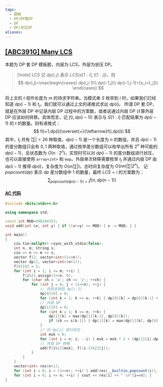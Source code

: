 ```yaml
---
tags:
  - 题解
  - DP/DP套DP
  - DP
  - DP/状压DP
aliases:
---
```

## [[ABC391G] Many LCS](https://www.luogu.com.cn/problem/AT_abc391_g)

本题为 DP 套 DP 模板题，内层为 LCS，外层为状压 DP。

> [!note] LCS
> 记 $dp(i,j)$ 表示 $LCS(s[1:i],t[1:j])$，则
> $$
> dp(i,j)=\max\begin{cases}
> dp(i,j-1)\\
> dp(i-1,j)\\
> dp(i-1,j-1)+[s_i=t_j]\\
> \end{cases}
> $$

将上文的 $t$ 视作长度为 $m$ 的待求字符串。当模式串 $S$ 枚举到 $i$ 时，如果我们已经知道 $dp(i-1)$ 和 $t_j$，我们就可以通过上文的递推式求出 $dp(i)$。
所谓 DP 套 DP，就是在外层 DP 中记录内层 DP 过程中的方案数，或者说通过内层 DP 计算外层 DP 应该如何转移。具体而言，记 $f(i,dp(i-1))$ 表示与 $S[1:i]$ 匹配结果为 $dp(i-1)$ 的 $t$ 的数量。则有递推式：
$$
f(i+1,dp(i))\overset{+}{\leftarrow}f(i,dp(i))
$$
其中，$t_j$ 共有 $|\sum|=26$ 种取值，$dp(i-1)$ 是一个长度为 $n$ 的数组，并且 $dp(i-1)$ 的差分数组只会有 $0,1$ 两种取值，通过枚举差分数组可以枚举出所有 $2^n$ 种可能的 $dp(i-1)$，总状态数为 $O(n\cdot2^n)$，实现时可以对 $dp(i-1)$ 的差分数组进行状压，也可以直接使用 `array<int>` 和 `map`。外层单次转移需要枚举 $t_j$ 并通过内层 DP 由 $dp(i-1)$ 推得 $dp(i)$，复杂度为 $O(m|\sum|)$。总时间复杂度为 $O(nm|\sum|2^n)$。
记 $popcount(dp)$ 表示 $dp$ 差分数组中 $1$ 的数量，最终 $LCS=i$ 的方案数为：
$$\sum_{popcount(dp(n-1))=i}f(n,dp(n-1))$$

#### [AC 代码](https://www.luogu.com.cn/record/201883903)

```cpp
#include <bits/stdc++.h>

using namespace std;

const int MOD=998244353;
void add(int &x, int y) { if ((x+=y) >= MOD) { x -= MOD; } }

int main()
{   
    cin.tie(nullptr)->sync_with_stdio(false);
    int n, m; string s;
    cin >> n >> m >> s;
    vector f(2, vector<int>(1<<n));
    vector dp(2, vector<int>(n+1));
    f[0][0] = 1;
    for (int i = 1; i <= m; ++i) {
        f[i%2].assign(1<<n, 0);
        for (char ch = 'a'; ch <= 'z'; ++ch) {
            for (int j = 0; j < (1<<n); ++j) {
            	// 将状态转回 dp[i-1]
                dp[0][0] = 0;
                for (int k = 1; k <= n; ++k) { dp[0][k] = dp[0][k-1] + (j>>(k-1)&1); }
                // 内层 DP
                dp[1][0] = 0;
                for (int k = 1; k <= n; ++k) {
                    dp[1][k] = max(dp[1][k-1], dp[0][k]);
                    if (ch == s[k-1]) { dp[1][k] = max(dp[1][k], dp[0][k-1]+1); }
                }
                // 对 dp[i] 进行状压
                int msk = 0;
                for (int i = n; i; --i) { msk = msk * 2 + (dp[1][i]-dp[1][i-1]); }
                // 外层 DP 转移
                add(f[i%2][msk], f[(i-1)%2][j]);
            }
        }
    }
    vector<int> res(n+1);
    for (int i = 0; i < (1<<n); ++i) { add(res[__builtin_popcount(i)], f[m%2][i]); }
    for (int i = 0; i <= n; ++i) { cout << res[i] << " \n"[i==n]; }
}
```
